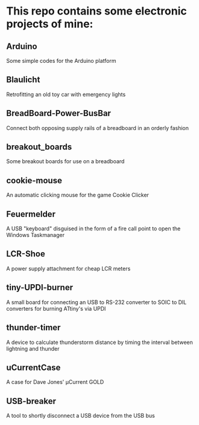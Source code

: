 # This repo contains some electronic projects of mine:

## Arduino
Some simple codes for the Arduino platform

## Blaulicht
Retrofitting an old toy car with emergency lights

## BreadBoard-Power-BusBar
Connect both opposing supply rails of a breadboard in an orderly fashion

## breakout_boards
Some breakout boards for use on a breadboard

## cookie-mouse
An automatic clicking mouse for the game Cookie Clicker

## Feuermelder
A USB "keyboard" disguised in the form of a fire call point to open the Windows Taskmanager

## LCR-Shoe
A power supply attachment for cheap LCR meters

## tiny-UPDI-burner
A small board for connecting an USB to RS-232 converter to SOIC to DIL converters for burning ATtiny's via UPDI

## thunder-timer
A device to calculate thunderstorm distance by timing the interval between lightning and thunder

## uCurrentCase
A case for Dave Jones' µCurrent GOLD

## USB-breaker
A tool to shortly disconnect a USB device from the USB bus
